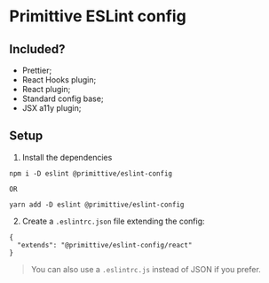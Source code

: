# Primittive ESLint config

## Included?

- Prettier;
- React Hooks plugin;
- React plugin;
- Standard config base;
- JSX a11y plugin;

## Setup

1. Install the dependencies
```
npm i -D eslint @primittive/eslint-config

OR

yarn add -D eslint @primittive/eslint-config
```

2. Create a `.eslintrc.json` file extending the config:
```
{
  "extends": "@primittive/eslint-config/react"
}
```

> You can also use a `.eslintrc.js` instead of JSON if you prefer.
